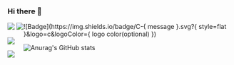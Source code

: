 ### Hi there 👋

<!--
**hongdroid94/hongdroid94** is a ✨ _special_ ✨ repository because its `README.md` (this file) appears on your GitHub profile.

Here are some ideas to get you started:

- 🔭 I’m currently working on ...
- 🌱 I’m currently learning ...
- 👯 I’m looking to collaborate on ...
- 🤔 I’m looking for help with ...
- 💬 Ask me about ...
- 📫 How to reach me: ...
- 😄 Pronouns: ...
- ⚡ Fun fact: ...

-->
<div style="float: left;">
  <!-- kotlin -->
  <a href="#" onclick="return false;" target="_blank"><img src="https://img.shields.io/badge/Kotlin-7F52FF?style=flat&logo=kotlin&logoColor=ffffff"/></a>
  <!-- c -->
  <a href="#" onclick="return false;" target="_blank"><img src="https://img.shields.io/badge/C Language-A8B9CC?style=flat&logo=c&logoColor=ffffff"/></a>
  
  <!-- c++ -->
  <a href="#" onclick="return false;" target="_blank"><img src="https://img.shields.io/badge/C++-00599C?style=flat&logo=c++&logoColor=ffffff"/></a>

  <!-- firebase -->
  <a href="#" onclick="return false;" target="_blank"><img src="https://img.shields.io/badge/Firebase-FFCA28?style=flat&logo=Firebase&logoColor=ffffff"/></a>
</div>
![Badge](https://img.shields.io/badge/C-{ message }.svg?{ style=flat }&logo=c&logoColor={ logo color(optional) })


![Anurag's GitHub stats](https://github-readme-stats.vercel.app/api?username=hongdroid94&show_icons=true&theme=blueberry)


